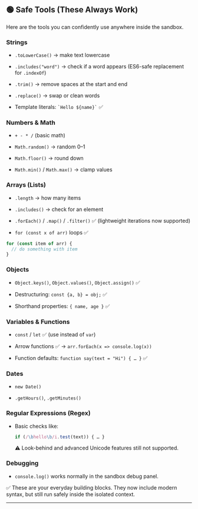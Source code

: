 ## 🟢 Safe Tools (These Always Work)

Here are the tools you can confidently use anywhere inside the sandbox.

### **Strings**

- `.toLowerCase()` → make text lowercase
    
- `.includes("word")` → check if a word appears (ES6-safe replacement for `.indexOf`)
    
- `.trim()` → remove spaces at the start and end
    
- `.replace()` → swap or clean words
    
- Template literals: `` `Hello ${name}` `` ✅
    

### **Numbers & Math**

- `+ - * /` (basic math)
    
- `Math.random()` → random 0–1
    
- `Math.floor()` → round down
    
- `Math.min()` / `Math.max()` → clamp values
    

### **Arrays (Lists)**

- `.length` → how many items
    
- `.includes()` → check for an element
    
- `.forEach()` / `.map()` / `.filter()` ✅ (lightweight iterations now supported)
    
- `for (const x of arr)` loops ✅
    

```js
for (const item of arr) {
  // do something with item
}
```

### **Objects**

- `Object.keys()`, `Object.values()`, `Object.assign()` ✅
    
- Destructuring: `const {a, b} = obj;` ✅
    
- Shorthand properties: `{ name, age }` ✅
    

### **Variables & Functions**

- `const` / `let` ✅ (use instead of `var`)
    
- Arrow functions ✅ → `arr.forEach(x => console.log(x))`
    
- Function defaults: `function say(text = "Hi") { … }` ✅
    

### **Dates**

- `new Date()`
    
- `.getHours()`, `.getMinutes()`
    

### **Regular Expressions (Regex)**

- Basic checks like:
    
    ```js
    if (/\bhello\b/i.test(text)) { … }
    ```
    
    ⚠ Look-behind and advanced Unicode features still not supported.
    

### **Debugging**

- `console.log()` works normally in the sandbox debug panel.
    

✅ These are your everyday building blocks. They now include modern syntax, but still run safely inside the isolated context.

---
